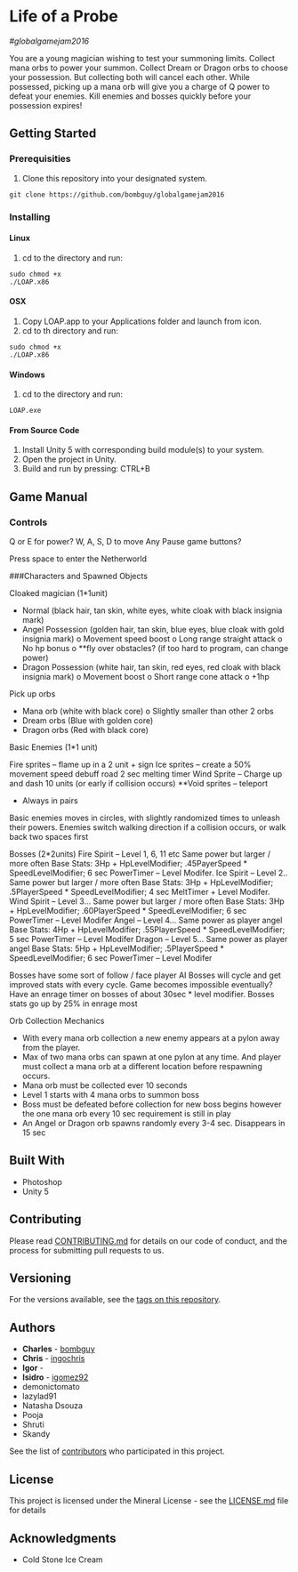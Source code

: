 # Life of a Probe
*#globalgamejam2016*

You are a young magician wishing to test your summoning limits.
Collect mana orbs to power your summon. 
Collect Dream or Dragon orbs to choose your possession. But collecting both will cancel each other. While possessed, picking up a mana orb will give you a charge of Q power to defeat your enemies. Kill enemies and bosses quickly before your possession expires!

## Getting Started


### Prerequisities

1. Clone this repository into your designated system.


```
git clone https://github.com/bombguy/globalgamejam2016
```

### Installing

#### Linux
1. cd to the directory and run:

```
sudo chmod +x 
./LOAP.x86
```

#### OSX
1. Copy LOAP.app to your Applications folder and launch from icon.
2. cd to th directory and run:

```
sudo chmod +x 
./LOAP.x86
```

#### Windows
1. cd to the directory and run: 
```
LOAP.exe
```

#### From Source Code
1. Install Unity 5 with corresponding build module(s) to your system.
2. Open the project in Unity.
3. Build and run by pressing: CTRL+B

## Game Manual

### Controls
Q or E for power?
W, A, S, D to move
Any Pause game buttons?

Press space to enter the Netherworld

###Characters and Spawned Objects

Cloaked magician (1*1unit)
-	Normal (black hair, tan skin, white eyes, white cloak with black insignia mark) 
-	Angel Possession (golden hair, tan skin, blue eyes, blue cloak with gold insignia mark)
o	Movement speed boost
o	Long range straight attack
o	No hp bonus
o	**fly over obstacles? (if too hard to program, can change power)
-	Dragon Possession (white hair, tan skin, red eyes, red cloak with black insignia mark)
o	Movement boost 
o	Short range cone attack
o	+1hp

Pick up orbs
-	Mana orb (white with black core)
o	Slightly smaller than other 2 orbs
-	Dream orbs (Blue with golden core)
-	Dragon orbs (Red with black core)

Basic Enemies (1*1 unit)

Fire sprites – flame up in a 2 unit + sign 
Ice sprites – create a 50% movement speed debuff road
	2 sec melting timer
Wind Sprite – Charge up and dash 10 units (or early if collision occurs)
**Void sprites – teleport
-	Always in pairs

Basic enemies moves in circles, with slightly randomized times to unleash their powers.
Enemies switch walking direction if a collision occurs, or walk back two spaces first

Bosses (2*2units)
Fire Spirit – Level 1, 6, 11 etc
	Same power but larger / more often
	Base Stats: 3Hp + HpLevelModifier; .45PayerSpeed * SpeedLevelModifier; 6 sec PowerTimer – Level Modifer.
Ice Spirit – Level 2..
	Same power but larger / more often
	Base Stats: 3Hp + HpLevelModifier; .5PlayerSpeed * SpeedLevelModifier; 4 sec MeltTimer + Level Modifer.
Wind Spirit – Level 3…
	Same power but larger / more often
Base Stats: 3Hp + HpLevelModifier; .60PlayerSpeed * SpeedLevelModifier; 6 sec PowerTimer – Level Modifer 
Angel – Level 4…
	Same power as player angel 
Base Stats: 4Hp + HpLevelModifier; .55PlayerSpeed * SpeedLevelModifier; 5 sec PowerTimer – Level Modifer 
Dragon – Level 5…
	Same power as player angel 
Base Stats: 5Hp + HpLevelModifier; .5PlayerSpeed * SpeedLevelModifier; 6 sec PowerTimer – Level Modifer

Bosses have some sort of follow / face player AI
Bosses will cycle and get improved stats with every cycle. Game becomes impossible eventually?
Have an enrage timer on bosses of about 30sec * level modifier. Bosses stats go up by 25% in enrage most

Orb Collection Mechanics
-	With every mana orb collection a new enemy appears at a pylon away from the player.
-	Max of two mana orbs can spawn at one pylon at any time. And player must collect a mana orb at a different location before respawning occurs.
-	Mana orb must be collected ever 10 seconds
-	Level 1 starts with 4 mana orbs to summon boss
-	Boss must be defeated before collection for new boss begins however the one mana orb every 10 sec requirement is still in play
-	An Angel or Dragon orb spawns randomly every 3-4 sec. Disappears in 15 sec


## Built With
* Photoshop
* Unity 5

## Contributing

Please read [CONTRIBUTING.md](CONTRIBUTING.md) for details on our code of conduct, and the process for submitting pull requests to us.

## Versioning

For the versions available, see the [tags on this repository](https://github.com/bombguy/globalgamejam2016/tags). 

## Authors

* **Charles** - [bombguy](https://github.com/bombguy)
* **Chris** - [ingochris](https://github.com/ingochris)
* **Igor** - 
* **Isidro** - [igomez92](https://github.com/igomez92)
* demonictomato
* lazylad91
* Natasha Dsouza
* Pooja
* Shruti
* Skandy

See the list of [contributors](https://github.com/your/project/contributors) who participated in this project.

## License

This project is licensed under the Mineral License - see the [LICENSE.md](LICENSE.md) file for details

## Acknowledgments

* Cold Stone Ice Cream


